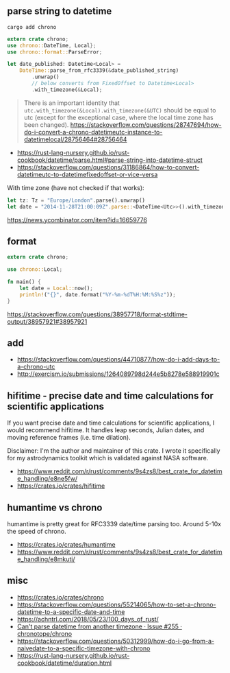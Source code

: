## parse string to datetime

`cargo add chrono`



```rust
extern crate chrono;
use chrono::DateTime, Local};
use chrono::format::ParseError;

let date_published: Datetime<Local> =
	DateTime::parse_from_rfc3339(&date_published_string)
		.unwrap()
		// below converts from FixedOffset to Datetime<Local>
		.with_timezone(&Local);
```

>There is an important identity that `utc.with_timezone(&Local).with_timezone(&UTC)` should be equal to utc (except for the exceptional case, where the local time zone has been changed). https://stackoverflow.com/questions/28747694/how-do-i-convert-a-chrono-datetimeutc-instance-to-datetimelocal/28756464#28756464

- https://rust-lang-nursery.github.io/rust-cookbook/datetime/parse.html#parse-string-into-datetime-struct
- https://stackoverflow.com/questions/31186864/how-to-convert-datetimeutc-to-datetimefixedoffset-or-vice-versa

With time zone (have not checked if that works):

```rust
let tz: Tz = "Europe/London".parse().unwrap()
let date = "2014-11-28T21:00:09Z".parse::<DateTime<Utc>>().with_timezone(&UTC)
```

https://news.ycombinator.com/item?id=16659776


## format

```rust
extern crate chrono;

use chrono::Local;

fn main() {
    let date = Local::now();
    println!("{}", date.format("%Y-%m-%dT%H:%M:%S%z"));
}
```

https://stackoverflow.com/questions/38957718/format-stdtime-output/38957921#38957921

## add

- https://stackoverflow.com/questions/44710877/how-do-i-add-days-to-a-chrono-utc
- http://exercism.io/submissions/1264089798d244e5b8278e588919901c

## hifitime - precise date and time calculations for scientific applications

If you want precise date and time calculations for scientific applications, I would recommend hifitime. It handles leap seconds, Julian dates, and moving reference frames (i.e. time dilation).

Disclaimer: I'm the author and maintainer of this crate. I wrote it specifically for my astrodynamics toolkit which is validated against NASA software.

- https://www.reddit.com/r/rust/comments/9s4zs8/best_crate_for_datetime_handling/e8ne5fw/
- https://crates.io/crates/hifitime

## humantime vs chrono

humantime is pretty great for RFC3339 date/time parsing too. Around 5-10x the speed of chrono.

- https://crates.io/crates/humantime
- https://www.reddit.com/r/rust/comments/9s4zs8/best_crate_for_datetime_handling/e8mkuti/

## misc

- https://crates.io/crates/chrono
- https://stackoverflow.com/questions/55214065/how-to-set-a-chrono-datetime-to-a-specific-date-and-time
- https://achntrl.com/2018/05/23/100_days_of_rust/
- [Can't parse datetime from another timezone · Issue #255 · chronotope/chrono](https://github.com/chronotope/chrono/issues/255)
- https://stackoverflow.com/questions/50312999/how-do-i-go-from-a-naivedate-to-a-specific-timezone-with-chrono
- https://rust-lang-nursery.github.io/rust-cookbook/datetime/duration.html
